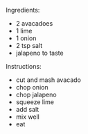 Ingredients:
- 2 avacadoes
- 1 lime
- 1 onion
- 2 tsp salt
- jalapeno to taste

Instructions:
- cut and mash avacado
- chop onion
- chop jalapeno
- squeeze lime
- add salt
- mix well
- eat
